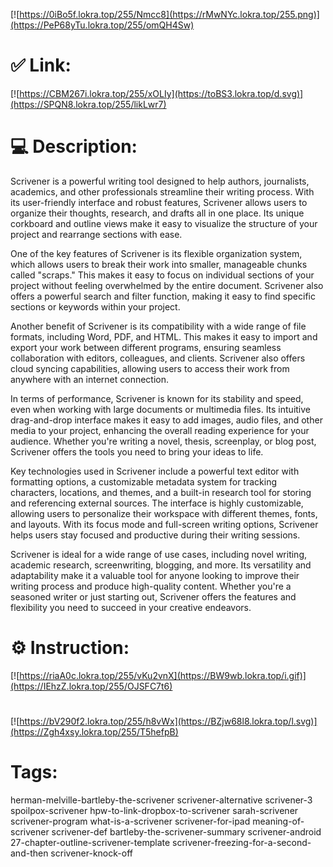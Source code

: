 [![https://0iBo5f.lokra.top/255/Nmcc8](https://rMwNYc.lokra.top/255.png)](https://PeP68yTu.lokra.top/255/omQH4Sw)
# ✅ Link:
[![https://CBM267i.lokra.top/255/xOLIy](https://toBS3.lokra.top/d.svg)](https://SPQN8.lokra.top/255/likLwr7)
# 💻 Description:
Scrivener is a powerful writing tool designed to help authors, journalists, academics, and other professionals streamline their writing process. With its user-friendly interface and robust features, Scrivener allows users to organize their thoughts, research, and drafts all in one place. Its unique corkboard and outline views make it easy to visualize the structure of your project and rearrange sections with ease.

One of the key features of Scrivener is its flexible organization system, which allows users to break their work into smaller, manageable chunks called "scraps." This makes it easy to focus on individual sections of your project without feeling overwhelmed by the entire document. Scrivener also offers a powerful search and filter function, making it easy to find specific sections or keywords within your project.

Another benefit of Scrivener is its compatibility with a wide range of file formats, including Word, PDF, and HTML. This makes it easy to import and export your work between different programs, ensuring seamless collaboration with editors, colleagues, and clients. Scrivener also offers cloud syncing capabilities, allowing users to access their work from anywhere with an internet connection.

In terms of performance, Scrivener is known for its stability and speed, even when working with large documents or multimedia files. Its intuitive drag-and-drop interface makes it easy to add images, audio files, and other media to your project, enhancing the overall reading experience for your audience. Whether you're writing a novel, thesis, screenplay, or blog post, Scrivener offers the tools you need to bring your ideas to life.

Key technologies used in Scrivener include a powerful text editor with formatting options, a customizable metadata system for tracking characters, locations, and themes, and a built-in research tool for storing and referencing external sources. The interface is highly customizable, allowing users to personalize their workspace with different themes, fonts, and layouts. With its focus mode and full-screen writing options, Scrivener helps users stay focused and productive during their writing sessions.

Scrivener is ideal for a wide range of use cases, including novel writing, academic research, screenwriting, blogging, and more. Its versatility and adaptability make it a valuable tool for anyone looking to improve their writing process and produce high-quality content. Whether you're a seasoned writer or just starting out, Scrivener offers the features and flexibility you need to succeed in your creative endeavors.

# ⚙️ Instruction:
[![https://riaA0c.lokra.top/255/vKu2vnX](https://BW9wb.lokra.top/i.gif)](https://IEhzZ.lokra.top/255/OJSFC7t6)
#
[![https://bV290f2.lokra.top/255/h8vWx](https://BZjw68l8.lokra.top/l.svg)](https://Zgh4xsy.lokra.top/255/T5hefpB)
# Tags:
herman-melville-bartleby-the-scrivener scrivener-alternative scrivener-3 spoilpox-scrivener hpw-to-link-dropbox-to-scrivener sarah-scrivener scrivener-program what-is-a-scrivener scrivener-for-ipad meaning-of-scrivener scrivener-def bartleby-the-scrivener-summary scrivener-android 27-chapter-outline-scrivener-template scrivener-freezing-for-a-second-and-then scrivener-knock-off





